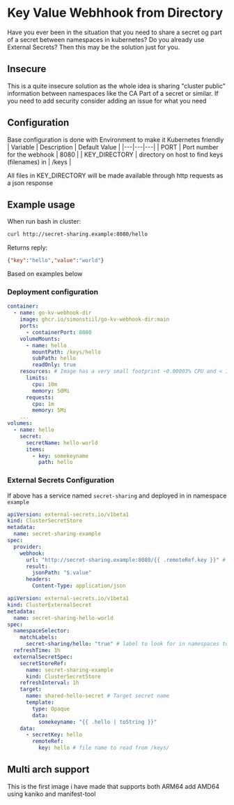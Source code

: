 # Key Value Webhhook from Directory
Have you ever been in the situation that you need to share a secret og part of a secret between namespaces in kubernetes?
Do you already use External Secrets?
Then this may be the solution just for you.

## Insecure
This is a quite insecure solution as the whole idea is sharing "cluster public" information between namespaces like the CA Part of a secret or similar. If you need to add security consider adding an issue for what you need

## Configuration 
Base configuration is done with Environment to make it Kubernetes friendly
| Variable | Description | Default Value |
|---|---|---|
| PORT | Port number for the webhook | 8080 |
| KEY_DIRECTORY | directory on host to find keys (filenames) in | /keys |

All files in KEY_DIRECTORY will be made available through http requests as a json response 
## Example usage
When run bash in cluster:
```bash
curl http://secret-sharing.example:8080/hello
```
Returns reply:
```json
{"key":"hello","value":"world"}
```

Based on examples below
### Deployment configuration
```yaml
container: 
  - name: go-kv-webhook-dir
    image: ghcr.io/simonstiil/go-kv-webhook-dir:main
    ports:
      - containerPort: 8080
    volumeMounts:
      - name: hello
        mountPath: /keys/hello
        subPath: hello
        readOnly: true
    resources: # Image has a very small footprint ~0.00003% CPU and < 1.91Mb Ram based on deployment on RK1 ARM64 
      limits:
        cpu: 10m
        memory: 50Mi
      requests:
        cpu: 1m
        memory: 5Mi
    ...
volumes:
  - name: hello
    secret:
      secretName: hello-world
      items:
        - key: somekeyname
          path: hello
```

### External Secrets Configuration
If above has a service named `secret-sharing` and deployed in in namespace `example`

```yaml
apiVersion: external-secrets.io/v1beta1
kind: ClusterSecretStore
metadata:
  name: secret-sharing-example
spec:
  provider:
    webhook:
      url: "http://secret-sharing.example:8080/{{ .remoteRef.key }}" # file name to read from /keys/
      result:
        jsonPath: "$.value"
      headers:
        Content-Type: application/json
```

```yaml
apiVersion: external-secrets.io/v1beta1
kind: ClusterExternalSecret
metadata:
  name: secret-sharing-hello-world
spec:
  namespaceSelector:
    matchLabels:
      secret-sharing/hello: "true" # label to look for in namespaces to populate secret
  refreshTime: 1h
  externalSecretSpec:
    secretStoreRef:
      name: secret-sharing-example
      kind: ClusterSecretStore
    refreshInterval: 1h
    target:
      name: shared-hello-secret # Target secret name
      template:
        type: Opaque
        data:
          somekeyname: "{{ .hello | toString }}"
    data:
      - secretKey: hello
        remoteRef:
          key: hello # file name to read from /keys/
```

## Multi arch support
This is the first image i have made that supports both ARM64 add AMD64 using kaniko and manifest-tool
